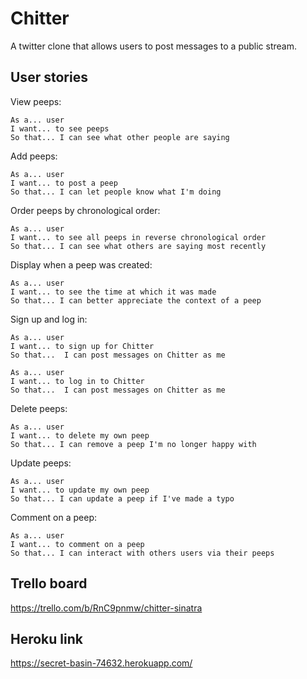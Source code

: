 # Chitter

A twitter clone that allows users to post messages to a public stream.

## User stories

View peeps:
```
As a... user
I want... to see peeps
So that... I can see what other people are saying
```

Add peeps:
```
As a... user
I want... to post a peep
So that... I can let people know what I'm doing
```

Order peeps by chronological order:
```
As a... user
I want... to see all peeps in reverse chronological order
So that... I can see what others are saying most recently
```

Display when a peep was created:
```
As a... user
I want... to see the time at which it was made
So that... I can better appreciate the context of a peep
```

Sign up and log in:
```
As a... user
I want... to sign up for Chitter
So that...  I can post messages on Chitter as me
```

```
As a... user
I want... to log in to Chitter
So that...  I can post messages on Chitter as me
```

Delete peeps:
```
As a... user
I want... to delete my own peep
So that... I can remove a peep I'm no longer happy with
```

Update peeps:
```
As a... user
I want... to update my own peep
So that... I can update a peep if I've made a typo
```

Comment on a peep:
```
As a... user
I want... to comment on a peep
So that... I can interact with others users via their peeps
```

## Trello board
https://trello.com/b/RnC9pnmw/chitter-sinatra

## Heroku link
https://secret-basin-74632.herokuapp.com/
